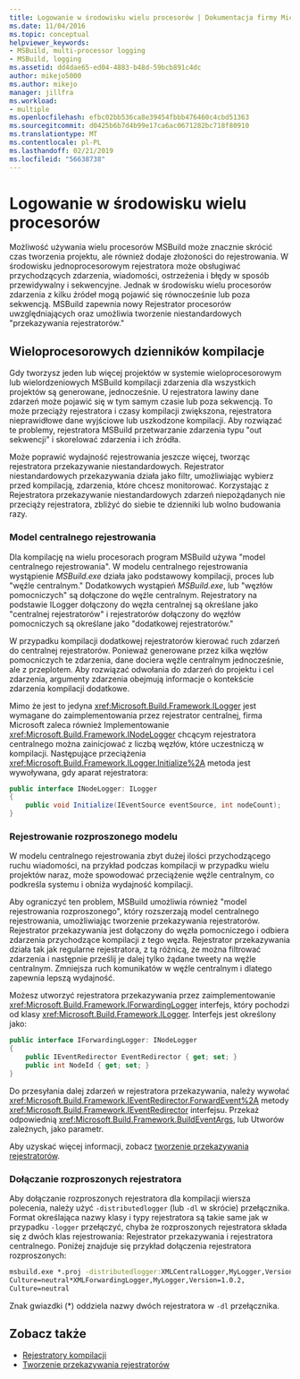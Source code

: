 ```yaml
---
title: Logowanie w środowisku wielu procesorów | Dokumentacja firmy Microsoft
ms.date: 11/04/2016
ms.topic: conceptual
helpviewer_keywords:
- MSBuild, multi-processor logging
- MSBuild, logging
ms.assetid: dd4dae65-ed04-4883-b48d-59bcb891c4dc
author: mikejo5000
ms.author: mikejo
manager: jillfra
ms.workload:
- multiple
ms.openlocfilehash: efbc02bb536ca8e39454fbbb476460c4cbd51363
ms.sourcegitcommit: d0425b6b7d4b99e17ca6ac0671282bc718f80910
ms.translationtype: MT
ms.contentlocale: pl-PL
ms.lasthandoff: 02/21/2019
ms.locfileid: "56638738"
---
```

# <a name="logging-in-a-multi-processor-environment"></a>Logowanie w środowisku wielu procesorów
Możliwość używania wielu procesorów MSBuild może znacznie skrócić czas tworzenia projektu, ale również dodaje złożoności do rejestrowania. W środowisku jednoprocesorowym rejestratora może obsługiwać przychodzących zdarzenia, wiadomości, ostrzeżenia i błędy w sposób przewidywalny i sekwencyjne. Jednak w środowisku wielu procesorów zdarzenia z kilku źródeł mogą pojawić się równocześnie lub poza sekwencją. MSBuild zapewnia nowy Rejestrator procesorów uwzględniających oraz umożliwia tworzenie niestandardowych "przekazywania rejestratorów."

## <a name="log-multiple-processor-builds"></a>Wieloprocesorowych dzienników kompilacje
Gdy tworzysz jeden lub więcej projektów w systemie wieloprocesorowym lub wielordzeniowych MSBuild kompilacji zdarzenia dla wszystkich projektów są generowane, jednocześnie. U rejestratora lawiny dane zdarzeń może pojawić się w tym samym czasie lub poza sekwencją. To może przeciąży rejestratora i czasy kompilacji zwiększona, rejestratora nieprawidłowe dane wyjściowe lub uszkodzone kompilacji. Aby rozwiązać te problemy, rejestratora MSBuild przetwarzanie zdarzenia typu "out sekwencji" i skorelować zdarzenia i ich źródła.

Może poprawić wydajność rejestrowania jeszcze więcej, tworząc rejestratora przekazywanie niestandardowych. Rejestrator niestandardowych przekazywania działa jako filtr, umożliwiając wybierz przed kompilacją, zdarzenia, które chcesz monitorować. Korzystając z Rejestratora przekazywanie niestandardowych zdarzeń niepożądanych nie przeciąży rejestratora, zbliżyć do siebie te dzienniki lub wolno budowania razy.

### <a name="central-logging-model"></a>Model centralnego rejestrowania
Dla kompilację na wielu procesorach program MSBuild używa "model centralnego rejestrowania". W modelu centralnego rejestrowania wystąpienie *MSBuild.exe* działa jako podstawowy kompilacji, proces lub "węźle centralnym." Dodatkowych wystąpień *MSBuild.exe*, lub "węzłów pomocniczych" są dołączone do węźle centralnym. Rejestratory na podstawie ILogger dołączony do węzła centralnej są określane jako "centralnej rejestratorów" i rejestratorów dołączony do węzłów pomocniczych są określane jako "dodatkowej rejestratorów."

W przypadku kompilacji dodatkowej rejestratorów kierować ruch zdarzeń do centralnej rejestratorów. Ponieważ generowane przez kilka węzłów pomocniczych te zdarzenia, dane dociera węźle centralnym jednocześnie, ale z przeplotem. Aby rozwiązać odwołania do zdarzeń do projektu i cel zdarzenia, argumenty zdarzenia obejmują informacje o kontekście zdarzenia kompilacji dodatkowe.

Mimo że jest to jedyna <xref:Microsoft.Build.Framework.ILogger> jest wymagane do zaimplementowania przez rejestrator centralnej, firma Microsoft zaleca również Implementowanie <xref:Microsoft.Build.Framework.INodeLogger> chcącym rejestratora centralnego można zainicjować z liczbą węzłów, które uczestniczą w kompilacji. Następujące przeciążenia <xref:Microsoft.Build.Framework.ILogger.Initialize%2A> metoda jest wywoływana, gdy aparat rejestratora:

```csharp
public interface INodeLogger: ILogger
{
    public void Initialize(IEventSource eventSource, int nodeCount);
}
```

### <a name="distributed-logging-model"></a>Rejestrowanie rozproszonego modelu
W modelu centralnego rejestrowania zbyt dużej ilości przychodzącego ruchu wiadomości, na przykład podczas kompilacji w przypadku wielu projektów naraz, może spowodować przeciążenie węźle centralnym, co podkreśla systemu i obniża wydajność kompilacji.

Aby ograniczyć ten problem, MSBuild umożliwia również "model rejestrowania rozproszonego", który rozszerzają model centralnego rejestrowania, umożliwiając tworzenie przekazywania rejestratorów. Rejestrator przekazywania jest dołączony do węzła pomocniczego i odbiera zdarzenia przychodzące kompilacji z tego węzła. Rejestrator przekazywania działa tak jak regularne rejestratora, z tą różnicą, że można filtrować zdarzenia i następnie prześlij je dalej tylko żądane tweety na węźle centralnym. Zmniejsza ruch komunikatów w węźle centralnym i dlatego zapewnia lepszą wydajność.

 Możesz utworzyć rejestratora przekazywania przez zaimplementowanie <xref:Microsoft.Build.Framework.IForwardingLogger> interfejs, który pochodzi od klasy <xref:Microsoft.Build.Framework.ILogger>. Interfejs jest określony jako:

```csharp
public interface IForwardingLogger: INodeLogger
{
    public IEventRedirector EventRedirector { get; set; }
    public int NodeId { get; set; }
}
```

Do przesyłania dalej zdarzeń w rejestratora przekazywania, należy wywołać <xref:Microsoft.Build.Framework.IEventRedirector.ForwardEvent%2A> metody <xref:Microsoft.Build.Framework.IEventRedirector> interfejsu. Przekaż odpowiednią <xref:Microsoft.Build.Framework.BuildEventArgs>, lub Utworów zależnych, jako parametr.

Aby uzyskać więcej informacji, zobacz [tworzenie przekazywania rejestratorów](../msbuild/creating-forwarding-loggers.md).

### <a name="attaching-a-distributed-logger"></a>Dołączanie rozproszonych rejestratora
Aby dołączanie rozproszonych rejestratora dla kompilacji wiersza polecenia, należy użyć `-distributedlogger` (lub `-dl` w skrócie) przełącznika. Format określająca nazwy klasy i typy rejestratora są takie same jak w przypadku `-logger` przełączyć, chyba że rozproszonych rejestratora składa się z dwóch klas rejestrowania: Rejestrator przekazywania i rejestratora centralnego. Poniżej znajduje się przykład dołączenia rejestratora rozproszonych:

```cmd
msbuild.exe *.proj -distributedlogger:XMLCentralLogger,MyLogger,Version=1.0.2,
Culture=neutral*XMLForwardingLogger,MyLogger,Version=1.0.2,
Culture=neutral
```

Znak gwiazdki (*) oddziela nazwy dwóch rejestratora w `-dl` przełącznika.

## <a name="see-also"></a>Zobacz także
- [Rejestratory kompilacji](../msbuild/build-loggers.md)
- [Tworzenie przekazywania rejestratorów](../msbuild/creating-forwarding-loggers.md)
